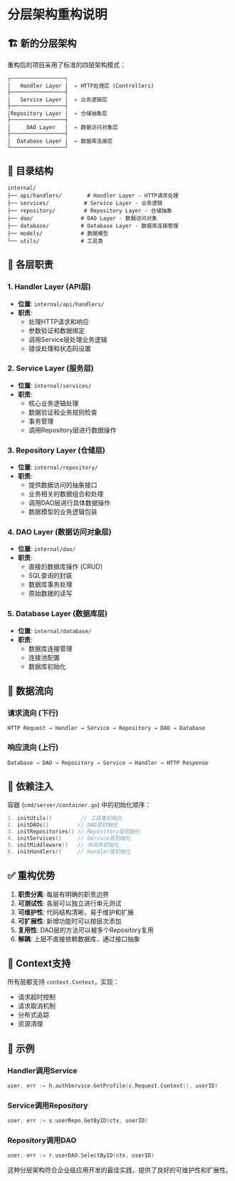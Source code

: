 # 分层架构重构说明

## 🏗️ 新的分层架构

重构后的项目采用了标准的四层架构模式：

```
┌─────────────────┐
│   Handler Layer │  ← HTTP处理层 (Controllers)
├─────────────────┤
│   Service Layer │  ← 业务逻辑层
├─────────────────┤
│Repository Layer │  ← 仓储抽象层
├─────────────────┤
│     DAO Layer   │  ← 数据访问对象层
├─────────────────┤
│  Database Layer │  ← 数据库连接层
└─────────────────┘
```

## 📁 目录结构

```
internal/
├── api/handlers/        # Handler Layer - HTTP请求处理
├── services/           # Service Layer - 业务逻辑
├── repository/         # Repository Layer - 仓储抽象
├── dao/               # DAO Layer - 数据访问对象
├── database/          # Database Layer - 数据库连接管理
├── models/            # 数据模型
└── utils/             # 工具类
```

## 🔄 各层职责

### 1. Handler Layer (API层)
- **位置**: `internal/api/handlers/`
- **职责**:
  - 处理HTTP请求和响应
  - 参数验证和数据绑定
  - 调用Service层处理业务逻辑
  - 错误处理和状态码设置

### 2. Service Layer (服务层)
- **位置**: `internal/services/`
- **职责**:
  - 核心业务逻辑处理
  - 数据验证和业务规则检查
  - 事务管理
  - 调用Repository层进行数据操作

### 3. Repository Layer (仓储层)
- **位置**: `internal/repository/`
- **职责**:
  - 提供数据访问的抽象接口
  - 业务相关的数据组合和处理
  - 调用DAO层进行具体数据操作
  - 数据模型的业务逻辑包装

### 4. DAO Layer (数据访问对象层)
- **位置**: `internal/dao/`
- **职责**:
  - 直接的数据库操作 (CRUD)
  - SQL查询的封装
  - 数据库事务处理
  - 原始数据的读写

### 5. Database Layer (数据库层)
- **位置**: `internal/database/`
- **职责**:
  - 数据库连接管理
  - 连接池配置
  - 数据库初始化

## 🌊 数据流向

### 请求流向 (下行)
```
HTTP Request → Handler → Service → Repository → DAO → Database
```

### 响应流向 (上行)
```
Database → DAO → Repository → Service → Handler → HTTP Response
```

## 🔧 依赖注入

容器 (`cmd/server/container.go`) 中的初始化顺序：

```go
1. initUtils()         // 工具类初始化
2. initDAOs()         // DAO层初始化
3. initRepositories() // Repository层初始化
4. initServices()     // Service层初始化
5. initMiddleware()   // 中间件初始化
6. initHandlers()     // Handler层初始化
```

## ✅ 重构优势

1. **职责分离**: 每层有明确的职责边界
2. **可测试性**: 各层可以独立进行单元测试
3. **可维护性**: 代码结构清晰，易于维护和扩展
4. **可扩展性**: 新增功能时可以按层次添加
5. **复用性**: DAO层的方法可以被多个Repository复用
6. **解耦**: 上层不直接依赖数据库，通过接口抽象

## 🎯 Context支持

所有层都支持 `context.Context`，实现：
- 请求超时控制
- 请求取消机制
- 分布式追踪
- 资源清理

## 📝 示例

### Handler调用Service
```go
user, err := h.authService.GetProfile(c.Request.Context(), userID)
```

### Service调用Repository
```go
user, err := s.userRepo.GetByID(ctx, userID)
```

### Repository调用DAO
```go
user, err := r.userDAO.SelectByID(ctx, userID)
```

这种分层架构符合企业级应用开发的最佳实践，提供了良好的可维护性和扩展性。
